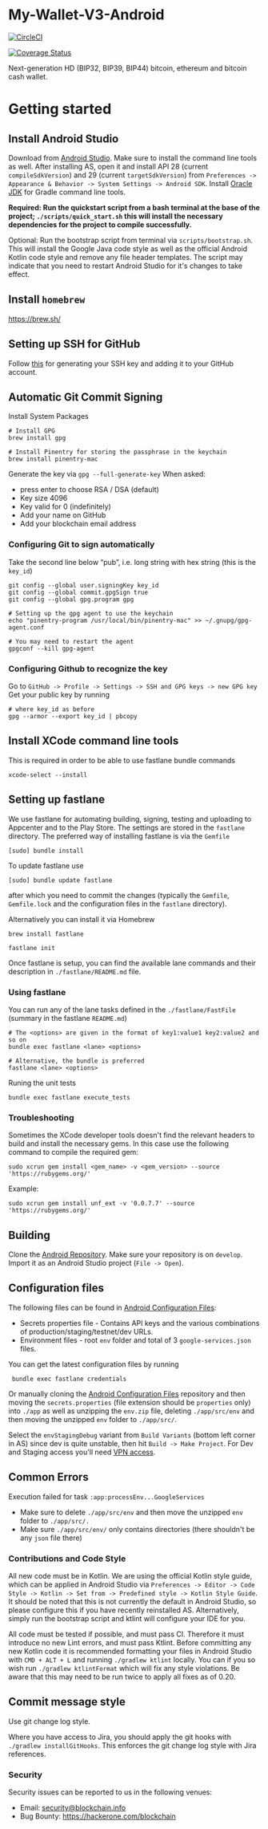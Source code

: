 # My-Wallet-V3-Android

[![CircleCI](https://circleci.com/gh/blockchain/My-Wallet-V3-Android/tree/master.svg?style=svg)](https://circleci.com/gh/blockchain/My-Wallet-V3-Android/tree/master)

[![Coverage Status](https://coveralls.io/repos/github/blockchain/My-Wallet-V3-Android/badge.svg?branch=master)](https://coveralls.io/github/blockchain/My-Wallet-V3-Android?branch=master)

Next-generation HD (BIP32, BIP39, BIP44) bitcoin, ethereum and bitcoin cash wallet. 

# Getting started

## Install Android Studio

Download from [Android Studio](https://developer.android.com/studio). Make sure to install the command line tools as well.
After installing AS, open it and install API 28 (current `compileSdkVersion`) and 29 (current `targetSdkVersion`)
from `Preferences -> Appearance & Behavior -> System Settings -> Android SDK`.
Install [Oracle JDK](https://www.oracle.com/java/technologies/javase-downloads.html) for Gradle command line tools.

**Required: Run the quickstart script from a bash terminal at the base of the project; `./scripts/quick_start.sh` this will install the necessary
dependencies for the project to compile successfully.**

Optional: Run the bootstrap script from terminal via `scripts/bootstrap.sh`. This will install the Google Java code style as well
as the official Android Kotlin code style and remove any file header templates. The script may indicate that you need
to restart Android Studio for it's changes to take effect.

## Install `homebrew`

https://brew.sh/

## Setting up SSH for GitHub

Follow [this](https://docs.github.com/en/free-pro-team@latest/github/authenticating-to-github/generating-a-new-ssh-key-and-adding-it-to-the-ssh-agent) for generating your SSH key
and adding it to your GitHub account.

## Automatic Git Commit Signing

Install System Packages
    
    # Install GPG
    brew install gpg

    # Install Pinentry for storing the passphrase in the keychain
    brew install pinentry-mac

Generate the key via `gpg --full-generate-key`
When asked:
* press enter to choose RSA / DSA (default)
* Key size 4096
* Key valid for 0 (indefinitely)
* Add your name on GitHub
* Add your blockchain email address

### Configuring Git to sign automatically

Take the second line below “pub”, i.e. long string with hex string (this is the `key_id`)

    git config --global user.signingKey key_id
    git config --global commit.gpgSign true
    git config --global gpg.program gpg
    
    # Setting up the gpg agent to use the keychain
    echo "pinentry-program /usr/local/bin/pinentry-mac" >> ~/.gnupg/gpg-agent.conf
    
    # You may need to restart the agent
    gpgconf --kill gpg-agent
    
### Configuring Github to recognize the key

Go to `GitHub -> Profile -> Settings -> SSH and GPG keys -> new GPG key`
Get your public key by running

    # where key_id as before
    gpg --armor --export key_id | pbcopy
    
## Install XCode command line tools

This is required in order to be able to use fastlane bundle commands

    xcode-select --install
    
## Setting up fastlane

We use fastlane for automating building, signing, testing and uploading to Appcenter and to the Play Store.
The settings are stored in the `fastlane` directory. The preferred way of installing fastlane is via the `Gemfile`

    [sudo] bundle install
    
To update fastlane use

    [sudo] bundle update fastlane

after which you need to commit the changes (typically the `Gemfile`, `Gemfile.lock` and the configuration files
in the `fastlane` directory).    
    
Alternatively you can install it via Homebrew

    brew install fastlane
    
    fastlane init
    
Once fastlane is setup, you can find the available lane commands and their description in `./fastlane/README.md` file.

### Using fastlane

You can run any of the lane tasks defined in the `./fastlane/FastFile` (summary in the fastlane `README.md`)

    # The <options> are given in the format of key1:value1 key2:value2 and so on
    bundle exec fastlane <lane> <options>
    
    # Alternative, the bundle is preferred
    fastlane <lane> <options>
    
Runing the unit tests

    bundle exec fastlane execute_tests
    
### Troubleshooting

Sometimes the XCode developer tools doesn't find the relevant headers to build and install the necessary
gems. In this case use the following command to compile the required gem:

    sudo xcrun gem install <gem_name> -v <gem_version> --source 'https://rubygems.org/'

Example:

    sudo xcrun gem install unf_ext -v '0.0.7.7' --source 'https://rubygems.org/'

## Building

Clone the [Android Repository](https://github.com/blockchain/wallet-android-private). Make sure your repository
is on `develop`. Import it as an Android Studio project (`File -> Open`).

## Configuration files

The following files can be found in [Android Configuration Files](https://github.com/blockchain/wallet-android-credentials):
* Secrets properties file - Contains API keys and the various combinations of production/staging/testnet/dev URLs.
* Environment files - root `env` folder and total of 3 `google-services.json` files.

You can get the latest configuration files by running 

     bundle exec fastlane credentials
     
Or manually cloning the [Android Configuration Files](https://github.com/blockchain/wallet-android-credentials) repository
and then moving the  `secrets.properties` (file extension should be `properties` only) into `./app` as well as
unzipping the `env.zip` file, deleting `./app/src/env` and then moving the unzipped `env` folder to `./app/src/`.

Select the `envStagingDebug` variant from `Build Variants` (bottom left corner in AS) since dev is quite unstable,
then hit `Build -> Make Project`. For Dev and Staging access you'll need [VPN access](https://blockchain.atlassian.net/wiki/spaces/SKB/pages/501350537/Algo+VPN+Client+side+setup#How-can-setup-it-up%3F).

## Common Errors

Execution failed for task `:app:processEnv...GoogleServices`
* Make sure to delete `./app/src/env` and then move the unzipped `env` folder to `./app/src/.`
* Make sure `./app/src/env/` only contains directories (there shouldn't be any `json` file there)

### Contributions and Code Style

All new code must be in Kotlin. We are using the official Kotlin style guide, which can be applied in Android Studio via 
`Preferences -> Editor -> Code Style -> Kotlin -> Set from -> Predefined style -> Kotlin Style Guide`. It should be 
noted that this is not currently the default in Android Studio, so please configure this if you have recently 
reinstalled AS. Alternatively, simply run the bootstrap script and ktlint will configure your IDE for you.

All code must be tested if possible, and must pass CI. Therefore it must introduce no new Lint errors, and must pass 
Ktlint. Before committing any new Kotlin code it is recommended formatting your files in Android Studio with 
`CMD + ALT + L` and running `./gradlew ktlint` locally. You can if you so wish run `./gradlew ktlintFormat` which 
will fix any style violations. Be aware that this may need to be run twice to apply all fixes as of 0.20.

## Commit message style

Use git change log style.

Where you have access to Jira, you should apply the git hooks with `./gradlew installGitHooks`. This enforces the
git change log style with Jira references.

### Security

Security issues can be reported to us in the following venues:
* Email: security@blockchain.info
* Bug Bounty: https://hackerone.com/blockchain
